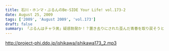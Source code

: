 ```yaml
---
title: 石川・ホンマ・ぶるんのBe-SIDE Your Life! vol.173-2
date: August 25, 2009
tags: ['2009', 'August 2009', 'vol.173']
draft: false
summary: 「ぶるんはチャラ男」疑惑勃発か！？置き去りにされた歪んだ青春を取り戻そうと必死な男達の物語です。NAMAE
---
```


http://project-phi.ddo.jp/ishikawa/ishikawa173_2.mp3
